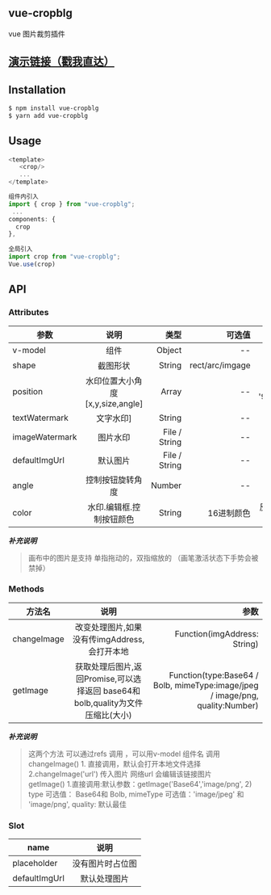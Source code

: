
## vue-cropblg
vue 图片裁剪插件  
## [演示链接（戳我直达）](http://www.wwwwxy.top/html/blg/)

## Installation

```bash
$ npm install vue-cropblg
$ yarn add vue-cropblg
```
## Usage


```js
<template>
   <crop/>
   ...
</template>

组件内引入
import { crop } from "vue-cropblg";
 ...
components: {
  crop
},
 
全局引入
import crop from "vue-cropblg";
Vue.use(crop)
```

## API

### Attributes
| 参数   |  说明  |  类型 |   可选值 |默认值 |
|--------|:-------:|------:|------:|------:|
| v-model |  组件 | Object|-- | --|
|shape |  截图形状 |  String  |rect/arc/imgage | rect|
| position | 水印位置大小角度[x,y,size,angle]  | Array|--| ['90%', '90%',1,0]|
| textWatermark | 文字水印]  | String|--| --|
| imageWatermark | 图片水印  | File / String|--| --|
| defaultImgUrl | 默认图片  | File / String|--|--|
| angle | 控制按钮旋转角度  | Number|--| 0|
| color | 水印.编辑框.控制按钮颜色  | String|16进制颜色| 反差最大颜色|


***补充说明***
 >画布中的图片是支持 单指拖动的，双指缩放的   （画笔激活状态下手势会被禁掉）
### Methods
| 方法名   |  说明  | 参数 |
|--------|:-------:|------:|
|changeImage |  改变处理图片,如果没有传imgAddress,会打开本地 | Function(imgAddress: String)|
| getImage | 获取处理后图片,返回Promise,可以选择返回 base64和bolb,quality为文件压缩比(大小) | Function(type:Base64 / Bolb, mimeType:image/jpeg  /  image/png, quality:Number)|

***补充说明***
> 这两个方法 可以通过refs 调用 ，可以用v-model 组件名 调用 
changeImage() 1. 直接调用，默认会打开本地文件选择  2.changeImage('url') 传入图片 网络url 会编辑该链接图片  
getImage() 1.直接调用:默认参数：getImage('Base64','image/png', 2)    
type 可选值： Base64和 Bolb, mimeType 可选值：'image/jpeg' 和  'image/png', quality: 默认最佳

### Slot
| name   |  说明  | 
|--------|:-------:|
| placeholder | 没有图片时占位图 | 
| defaultImgUrl |  默认处理图片 |





